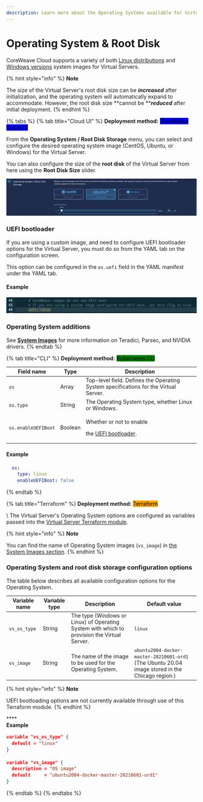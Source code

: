 ```yaml
---
description: Learn more about the Operating Systems available for Virtual Servers.
---
```


# Operating System & Root Disk

CoreWeave Cloud supports a variety of both [Linux distributions](https://docs.coreweave.com/virtual-servers/coreweave-system-images/linux-images?q=system+images) and [Windows versions](https://docs.coreweave.com/virtual-servers/coreweave-system-images/windows-images?q=system+images) system images for Virtual Servers.

{% hint style="info" %}
**Note**

The size of the Virtual Server's root disk size can be _**increased**_ after initialization, and the operating system will automatically expand to accommodate. However, the root disk size **cannot be **_**reduced**_ after initial deployment.
{% endhint %}

{% tabs %}
{% tab title="Cloud UI" %}
**Deployment method:** <mark style="background-color:blue;">CoreWeave Cloud UI</mark>

<mark style="background-color:blue;"></mark>

From the **Operating System / Root Disk Storage** menu, you can select and configure the desired operating system image (CentOS, Ubuntu, or Windows) for the Virtual Server.

You can also configure the size of the **root disk** of the Virtual Server from here using the **Root Disk Size** slider.



![The Operating System and Root Disk Size configuration section.](<../../.gitbook/assets/image (56) (2).png>)



### **UEFI bootloader**

If you are using a custom image, and need to configure UEFI bootloader options for the Virtual Server, you must do so from the YAML tab on the configuration screen.

This option can be configured in the `os.uefi` field in the YAML manifest under the YAML tab.



#### **Example**

![The os.uefi option configured under the YAML tab in the configuration screen.](<../../.gitbook/assets/image (56).png>)



### Operating System add**itions**

See [**System Images**](../coreweave-system-images/) for more information on Teradici, Parsec, and NVIDIA drivers.
{% endtab %}

{% tab title="CLI" %}
**Deployment method:** <mark style="background-color:green;">Kubernetes CLI</mark>

<mark style="background-color:green;"></mark>

| Field name          | Type    | Description                                                                                                      |
| ------------------- | ------- | ---------------------------------------------------------------------------------------------------------------- |
| `os`                | Array   | Top-level field. Defines the Operating System specifications for the Virtual Server.                             |
| `os.type`           | String  | The Operating System type, whether Linux or Windows.                                                             |
| `os.enableUEFIBoot` | Boolean | <p>Whether or not to enable </p><p>the <a href="https://wiki.ubuntu.com/EFIBootLoaders">UEFI bootloader</a>.</p> |

####

#### Example

```yaml
  os:
    type: linux
    enableUEFIBoot: false
```
{% endtab %}

{% tab title="Terraform" %}
**Deployment method:** <mark style="background-color:orange;">Terraform</mark>

<mark style="background-color:orange;"></mark>\ <mark style="background-color:orange;"></mark>The Virtual Server's Operating System options are configured as variables passed into the [Virtual Server Terraform module](https://github.com/coreweave/kubernetes-cloud/tree/master/virtual-server/examples/terraform).



{% hint style="info" %}
**Note**

You can find the name of Operating System images (`vs_image`) in [the System Images section](https://docs.coreweave.com/virtual-servers/coreweave-system-images).
{% endhint %}

###

### Operating System and root disk storage configuration options

The table below describes all available configuration options for the Operating System.



| Variable name | Variable type | Description                                                                                 | Default value                                                                                   |
| ------------- | ------------- | ------------------------------------------------------------------------------------------- | ----------------------------------------------------------------------------------------------- |
| `vs_os_type`  | String        | The type (Windows or Linux) of Operating System with which to provision the Virtual Server. | `linux`                                                                                         |
| `vs_image`    | String        | The name of the image to be used for the Operating System.                                  | `ubuntu2004-docker-master-20210601-ord1` (The Ubuntu 20.04 image stored in the Chicago region.) |



{% hint style="info" %}
**Note**

UEFI bootloading options are not currently available through use of this Terraform module.
{% endhint %}

****\
**Example**

```json
variable "vs_os_type" {
  default = "linux"
}

variable "vs_image" {
  description = "OS image"
  default     = "ubuntu2004-docker-master-20210601-ord1"
}
```
{% endtab %}
{% endtabs %}
